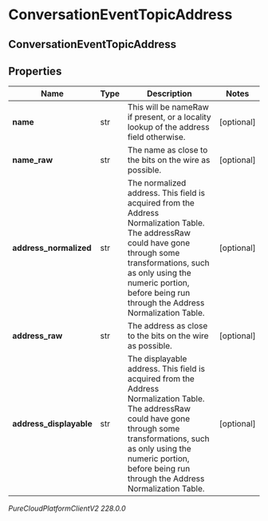 # ConversationEventTopicAddress

## ConversationEventTopicAddress

## Properties

|Name | Type | Description | Notes|
|------------ | ------------- | ------------- | -------------|
| **name** | str | This will be nameRaw if present, or a locality lookup of the address field otherwise. | [optional] |
| **name_raw** | str | The name as close to the bits on the wire as possible. | [optional] |
| **address_normalized** | str | The normalized address. This field is acquired from the Address Normalization Table.  The addressRaw could have gone through some transformations, such as only using the numeric portion, before being run through the Address Normalization Table. | [optional] |
| **address_raw** | str | The address as close to the bits on the wire as possible. | [optional] |
| **address_displayable** | str | The displayable address. This field is acquired from the Address Normalization Table.  The addressRaw could have gone through some transformations, such as only using the numeric portion, before being run through the Address Normalization Table. | [optional] |



_PureCloudPlatformClientV2 228.0.0_
